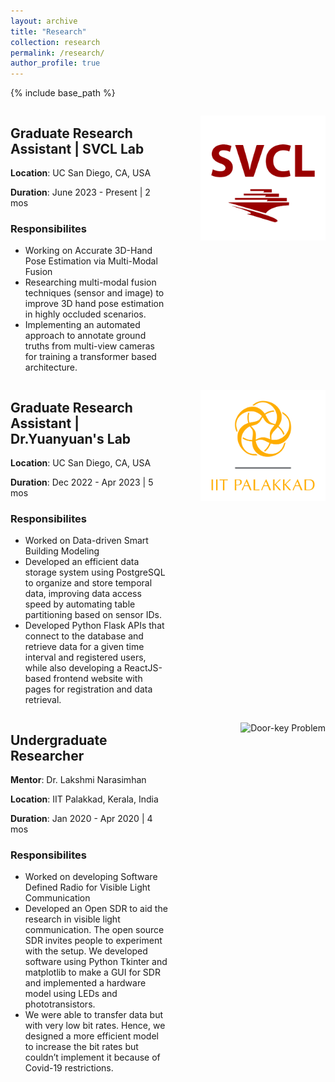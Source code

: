```yaml
---
layout: archive
title: "Research"
collection: research
permalink: /research/
author_profile: true
---
```


{% include base_path %}

<div style="display: flex;">
  <div style="flex: 1;">
    <h2>Graduate Research Assistant | SVCL Lab</h2>
    <p><b>Location</b>: UC San Diego, CA, USA</p>
    <p><b>Duration</b>: June 2023 - Present | 2 mos</p>
    <h3>Responsibilites</h3>
    <ul>
        <li>Working on Accurate 3D-Hand Pose Estimation via Multi-Modal Fusion</li>
        <li>Researching multi-modal fusion techniques (sensor and image) to improve 3D hand pose estimation in highly occluded scenarios.</li>
        <li>Implementing an automated approach to annotate ground truths from multi-view cameras for training a transformer based architecture.</li>
    </ul>
  </div>
  <div style="flex: 1;">
    <p align="right">
      <img src="../images/svcl.png" alt="Door-key Problem" width="200" />
    </p>
  </div>
</div>


<div style="display: flex;">
  <div style="flex: 1;">
    <h2>Graduate Research Assistant | Dr.Yuanyuan's Lab</h2>
    <p><b>Location</b>: UC San Diego, CA, USA</p>
    <p><b>Duration</b>: Dec 2022 - Apr 2023 | 5 mos</p>
    <h3>Responsibilites</h3>
    <ul>
        <li>Worked on Data-driven Smart Building Modeling</li>
        <li>Developed an efficient data storage system using PostgreSQL to organize and store temporal data, improving data access speed by automating table partitioning based on sensor IDs.</li>
        <li>Developed Python Flask APIs that connect to the database and retrieve data for a given time interval and registered users, while also developing a ReactJS-based frontend website with pages for registration and data retrieval.</li>
    </ul>
  </div>
  <div style="flex: 1;">
    <p align="right">
      <img src="../images/iitpkd.png" alt="Door-key Problem" width="200" />
    </p>
  </div>
</div>

<div style="display: flex;">
  <div style="flex: 1;">
    <h2>Undergraduate Researcher</h2>
    <p><b>Mentor</b>: Dr. Lakshmi Narasimhan</p>
    <p><b>Location</b>: IIT Palakkad, Kerala, India</p>
    <p><b>Duration</b>: Jan 2020 - Apr 2020 | 4 mos</p>
    <h3>Responsibilites</h3>
    <ul>
        <li>Worked on developing Software Defined Radio for Visible Light Communication</li>
        <li> Developed an Open SDR to aid the research in visible light communication. The open source SDR invites people to experiment with the setup. We developed software using Python Tkinter and matplotlib to make a GUI for SDR and implemented a hardware model using LEDs and phototransistors.</li>
        <li>We were able to transfer data but with very low bit rates. Hence, we designed a more efficient model to increase the bit rates but couldn’t implement it because of Covid-19 restrictions.</li>
    </ul>
  </div>
  <div style="flex: 1;">
    <p align="right">
      <img src="../images/UCSanDiego.png" alt="Door-key Problem" width="200" />
    </p>
  </div>
</div>
